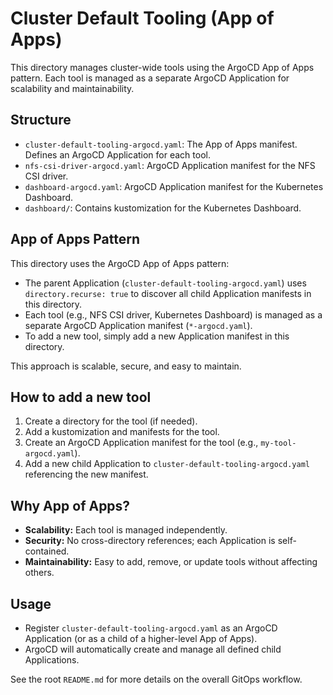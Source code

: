 # Cluster Default Tooling (App of Apps)

This directory manages cluster-wide tools using the ArgoCD App of Apps pattern. Each tool is managed as a separate ArgoCD Application for scalability and maintainability.

## Structure
- `cluster-default-tooling-argocd.yaml`: The App of Apps manifest. Defines an ArgoCD Application for each tool.
- `nfs-csi-driver-argocd.yaml`: ArgoCD Application manifest for the NFS CSI driver.
- `dashboard-argocd.yaml`: ArgoCD Application manifest for the Kubernetes Dashboard.
- `dashboard/`: Contains kustomization for the Kubernetes Dashboard.

## App of Apps Pattern

This directory uses the ArgoCD App of Apps pattern:
- The parent Application (`cluster-default-tooling-argocd.yaml`) uses `directory.recurse: true` to discover all child Application manifests in this directory.
- Each tool (e.g., NFS CSI driver, Kubernetes Dashboard) is managed as a separate ArgoCD Application manifest (`*-argocd.yaml`).
- To add a new tool, simply add a new Application manifest in this directory.

This approach is scalable, secure, and easy to maintain.

## How to add a new tool
1. Create a directory for the tool (if needed).
2. Add a kustomization and manifests for the tool.
3. Create an ArgoCD Application manifest for the tool (e.g., `my-tool-argocd.yaml`).
4. Add a new child Application to `cluster-default-tooling-argocd.yaml` referencing the new manifest.

## Why App of Apps?
- **Scalability:** Each tool is managed independently.
- **Security:** No cross-directory references; each Application is self-contained.
- **Maintainability:** Easy to add, remove, or update tools without affecting others.

## Usage
- Register `cluster-default-tooling-argocd.yaml` as an ArgoCD Application (or as a child of a higher-level App of Apps).
- ArgoCD will automatically create and manage all defined child Applications.

See the root `README.md` for more details on the overall GitOps workflow.
